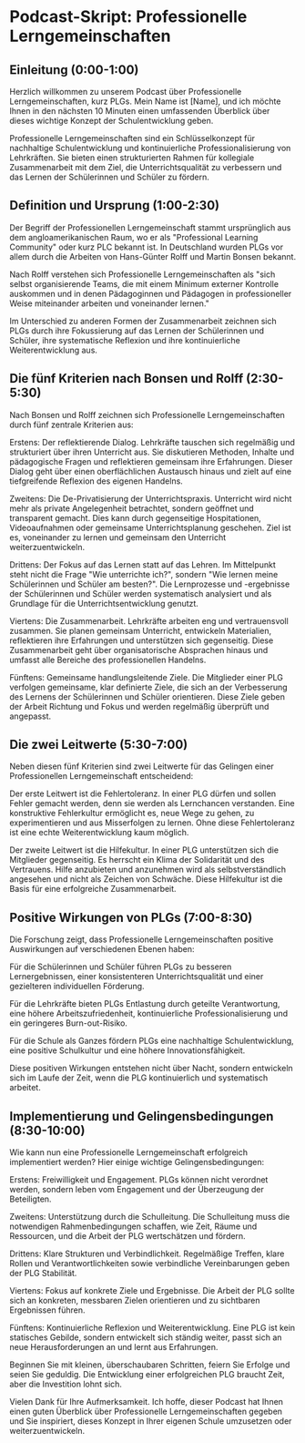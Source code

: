 # Podcast-Skript: Professionelle Lerngemeinschaften

## Einleitung (0:00-1:00)
Herzlich willkommen zu unserem Podcast über Professionelle Lerngemeinschaften, kurz PLGs. Mein Name ist [Name], und ich möchte Ihnen in den nächsten 10 Minuten einen umfassenden Überblick über dieses wichtige Konzept der Schulentwicklung geben.

Professionelle Lerngemeinschaften sind ein Schlüsselkonzept für nachhaltige Schulentwicklung und kontinuierliche Professionalisierung von Lehrkräften. Sie bieten einen strukturierten Rahmen für kollegiale Zusammenarbeit mit dem Ziel, die Unterrichtsqualität zu verbessern und das Lernen der Schülerinnen und Schüler zu fördern.

## Definition und Ursprung (1:00-2:30)
Der Begriff der Professionellen Lerngemeinschaft stammt ursprünglich aus dem angloamerikanischen Raum, wo er als "Professional Learning Community" oder kurz PLC bekannt ist. In Deutschland wurden PLGs vor allem durch die Arbeiten von Hans-Günter Rolff und Martin Bonsen bekannt.

Nach Rolff verstehen sich Professionelle Lerngemeinschaften als "sich selbst organisierende Teams, die mit einem Minimum externer Kontrolle auskommen und in denen Pädagoginnen und Pädagogen in professioneller Weise miteinander arbeiten und voneinander lernen."

Im Unterschied zu anderen Formen der Zusammenarbeit zeichnen sich PLGs durch ihre Fokussierung auf das Lernen der Schülerinnen und Schüler, ihre systematische Reflexion und ihre kontinuierliche Weiterentwicklung aus.

## Die fünf Kriterien nach Bonsen und Rolff (2:30-5:30)
Nach Bonsen und Rolff zeichnen sich Professionelle Lerngemeinschaften durch fünf zentrale Kriterien aus:

Erstens: Der reflektierende Dialog. Lehrkräfte tauschen sich regelmäßig und strukturiert über ihren Unterricht aus. Sie diskutieren Methoden, Inhalte und pädagogische Fragen und reflektieren gemeinsam ihre Erfahrungen. Dieser Dialog geht über einen oberflächlichen Austausch hinaus und zielt auf eine tiefgreifende Reflexion des eigenen Handelns.

Zweitens: Die De-Privatisierung der Unterrichtspraxis. Unterricht wird nicht mehr als private Angelegenheit betrachtet, sondern geöffnet und transparent gemacht. Dies kann durch gegenseitige Hospitationen, Videoaufnahmen oder gemeinsame Unterrichtsplanung geschehen. Ziel ist es, voneinander zu lernen und gemeinsam den Unterricht weiterzuentwickeln.

Drittens: Der Fokus auf das Lernen statt auf das Lehren. Im Mittelpunkt steht nicht die Frage "Wie unterrichte ich?", sondern "Wie lernen meine Schülerinnen und Schüler am besten?". Die Lernprozesse und -ergebnisse der Schülerinnen und Schüler werden systematisch analysiert und als Grundlage für die Unterrichtsentwicklung genutzt.

Viertens: Die Zusammenarbeit. Lehrkräfte arbeiten eng und vertrauensvoll zusammen. Sie planen gemeinsam Unterricht, entwickeln Materialien, reflektieren ihre Erfahrungen und unterstützen sich gegenseitig. Diese Zusammenarbeit geht über organisatorische Absprachen hinaus und umfasst alle Bereiche des professionellen Handelns.

Fünftens: Gemeinsame handlungsleitende Ziele. Die Mitglieder einer PLG verfolgen gemeinsame, klar definierte Ziele, die sich an der Verbesserung des Lernens der Schülerinnen und Schüler orientieren. Diese Ziele geben der Arbeit Richtung und Fokus und werden regelmäßig überprüft und angepasst.

## Die zwei Leitwerte (5:30-7:00)
Neben diesen fünf Kriterien sind zwei Leitwerte für das Gelingen einer Professionellen Lerngemeinschaft entscheidend:

Der erste Leitwert ist die Fehlertoleranz. In einer PLG dürfen und sollen Fehler gemacht werden, denn sie werden als Lernchancen verstanden. Eine konstruktive Fehlerkultur ermöglicht es, neue Wege zu gehen, zu experimentieren und aus Misserfolgen zu lernen. Ohne diese Fehlertoleranz ist eine echte Weiterentwicklung kaum möglich.

Der zweite Leitwert ist die Hilfekultur. In einer PLG unterstützen sich die Mitglieder gegenseitig. Es herrscht ein Klima der Solidarität und des Vertrauens. Hilfe anzubieten und anzunehmen wird als selbstverständlich angesehen und nicht als Zeichen von Schwäche. Diese Hilfekultur ist die Basis für eine erfolgreiche Zusammenarbeit.

## Positive Wirkungen von PLGs (7:00-8:30)
Die Forschung zeigt, dass Professionelle Lerngemeinschaften positive Auswirkungen auf verschiedenen Ebenen haben:

Für die Schülerinnen und Schüler führen PLGs zu besseren Lernergebnissen, einer konsistenteren Unterrichtsqualität und einer gezielteren individuellen Förderung.

Für die Lehrkräfte bieten PLGs Entlastung durch geteilte Verantwortung, eine höhere Arbeitszufriedenheit, kontinuierliche Professionalisierung und ein geringeres Burn-out-Risiko.

Für die Schule als Ganzes fördern PLGs eine nachhaltige Schulentwicklung, eine positive Schulkultur und eine höhere Innovationsfähigkeit.

Diese positiven Wirkungen entstehen nicht über Nacht, sondern entwickeln sich im Laufe der Zeit, wenn die PLG kontinuierlich und systematisch arbeitet.

## Implementierung und Gelingensbedingungen (8:30-10:00)
Wie kann nun eine Professionelle Lerngemeinschaft erfolgreich implementiert werden? Hier einige wichtige Gelingensbedingungen:

Erstens: Freiwilligkeit und Engagement. PLGs können nicht verordnet werden, sondern leben vom Engagement und der Überzeugung der Beteiligten.

Zweitens: Unterstützung durch die Schulleitung. Die Schulleitung muss die notwendigen Rahmenbedingungen schaffen, wie Zeit, Räume und Ressourcen, und die Arbeit der PLG wertschätzen und fördern.

Drittens: Klare Strukturen und Verbindlichkeit. Regelmäßige Treffen, klare Rollen und Verantwortlichkeiten sowie verbindliche Vereinbarungen geben der PLG Stabilität.

Viertens: Fokus auf konkrete Ziele und Ergebnisse. Die Arbeit der PLG sollte sich an konkreten, messbaren Zielen orientieren und zu sichtbaren Ergebnissen führen.

Fünftens: Kontinuierliche Reflexion und Weiterentwicklung. Eine PLG ist kein statisches Gebilde, sondern entwickelt sich ständig weiter, passt sich an neue Herausforderungen an und lernt aus Erfahrungen.

Beginnen Sie mit kleinen, überschaubaren Schritten, feiern Sie Erfolge und seien Sie geduldig. Die Entwicklung einer erfolgreichen PLG braucht Zeit, aber die Investition lohnt sich.

Vielen Dank für Ihre Aufmerksamkeit. Ich hoffe, dieser Podcast hat Ihnen einen guten Überblick über Professionelle Lerngemeinschaften gegeben und Sie inspiriert, dieses Konzept in Ihrer eigenen Schule umzusetzen oder weiterzuentwickeln.
